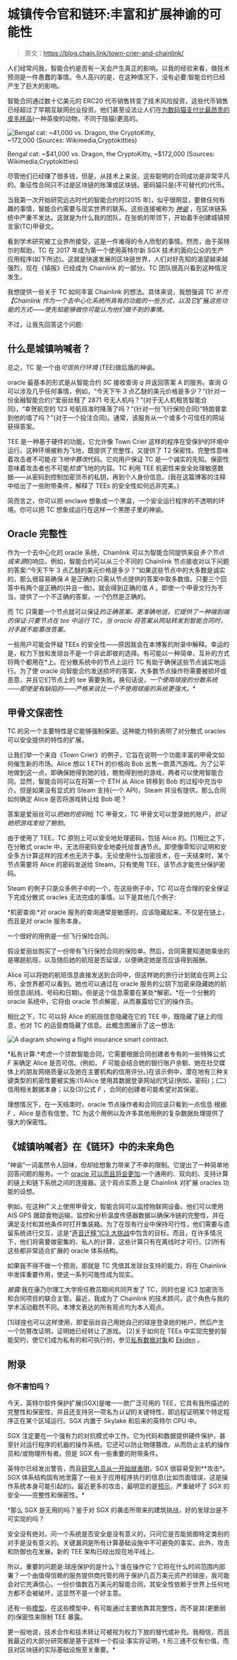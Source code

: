 # 城镇传令官和链环:丰富和扩展神谕的可能性

> 原文：<https://blog.chain.link/town-crier-and-chainlink/>

人们经常问我，智能合约是否有一天会产生真正的影响。以我的经验来看，做技术预测是一件愚蠢的事情。令人高兴的是，在这种情况下，没有必要:智能合约已经产生了巨大的影响。

智能合同通过数十亿美元的 ERC20 代币销售转变了技术风险投资，这些代币销售已经超过了早期互联网创业投资。他们甚至设法让人们在[为数码猫支付比](https://thenextweb.com/hardfork/2018/09/05/most-expensive-cryptokitty/)[最昂贵的皮毛样品](https://www.telegraph.co.uk/business/2016/05/20/ten-of-the-most-expensive-animals-in-the-world/a-bengal-cat/)(一种英俊的动物，不同于隐猫)更高的。

![Bengal cat: ~$41,000 vs. Dragon, the CryptoKitty, ~$172,000 ‌‌(Sources: Wikimedia,Cryptokitties)](img/6376a56cef85763e022cb6b5518a7509.png)

<figcaption id="caption-attachment-385" class="wp-caption-text">Bengal cat: ~$41,000 vs. Dragon, the CryptoKitty, ~$172,000 ‌‌(Sources: Wikimedia,Cryptokitties)</figcaption>



尽管他们已经赚了很多钱，但是，从技术上来说，这些聪明的合同成功是非常平凡的。象征性合同只不过是区块链的账簿或区块链。密码猫只是(不可替代的)代币。

当我第一次开始研究远古时代的智能合约时(2015 年)，似乎很明显，要做任何有趣的事情，智能合约需要与现实世界的联系。这些连接被称为 [*神谕*](https://chain.link/education/blockchain-oracles) ，在区块链系统中严重不发达。这就是为什么我的团队，在张帆的带领下，开始着手创建城镇预言家(TC)甲骨文。

看到学术研究被工业界所接受，这是一件难得的令人欣慰的事情。然而，由于英特尔的帮助，TC 在 2017 年成为第一个使用英特尔新 SGX 技术的面向公众的生产应用程序(如下所述)。这就是快速发展的区块链世界，人们对好先知的渴望越来越强烈，现在《镇报》已经成为 Chainlink 的一部分。TC 团队很高兴看到这种情况发生。

我想提供一些关于 TC 如何丰富 Chainlink 的想法。具体来说，我想强调 TC *补充【Chainlink 作为一个去中心化系统所具有的功能的一些方式，以及它*扩展*这些功能的方式——使先知能够做你可能认为他们做不到的事情。*

不过，让我先回答这个问题:

## 什么是城镇呐喊者？

总之，TC 是一个由*可信执行环境* (TEE)做后盾的神谕。

oracle 最基本的形式是从智能合约 *SC* 接收查询 *q* 并返回答案 *A* 的服务。查询 *Q* 可以涉及几乎任何事情，例如，“今天下午 3 点乙醚的美元价格是多少？”(针对一份金融智能合约)“爱丽丝租了 2871 号无人机吗？”(对于无人机租赁智能合同)，“幸贺航空的 123 号航班准时降落了吗？”(针对一份飞行保险合同)“特朗普拿到他的墙了吗？”(对于一个投注合同)。通常，该服务从一个或多个可信任的网站获得答案。

TEE 是一种基于硬件的功能，它允许像 Town Crier 这样的程序在受保护的环境中运行。这种环境被称为飞地，既提供了完整性，又提供了 T2 保密性。完整性意味着攻击者不可能*在飞地中篡改*代码。它向用户保证 TC 是一个诚实的先知。保密性意味着攻击者也不可能*检查*飞地的内容。TC 利用 TEE 机密性来安全处理敏感数据——从密码到控制加密货币的私钥，再到个人身份信息。(我在这篇博客的注释中给出了一些附带条件，解释了 TEEs 的安全性如何远非完美。)

简而言之，你可以把 enclave 想象成一个黑盒，一个安全运行程序的不透明的环境。你可以把 TC 想象成运行在这样一个黑匣子里的神谕。

## Oracle 完整性

作为一个去中心化的 oracle 系统，Chainlink 可以为智能合同提供来自*多个节点或来源*的响应。例如，智能合约可以从三个不同的 Chainlink 节点接收对以下问题的答案:“今天下午 3 点乙醚的美元价格是多少？”如果这些节点中的大多数是诚实的，那么很容易确保 *A* 是正确的:只需从节点提供的答案中取多数值。只要三个回答中有两个是正确的(并且一致)，就会得到正确的值 *A* 。即使一个甲骨文行为不当，提供了一个不正确的答案，*一个*仍然是正确的。

而 TC 只需要一个节点就可以保证*的正确答案。更准确地说，它提供了一种端到端的保证:只要节点在 tee 中运行 TC，当 oracle 将答案从网站转发到智能合同时，对手就不能篡改答案。*

一些用户可能会怀疑 TEEs 的安全性——原因我会在本博客的附录中解释。幸运的是，权力下放和发球台不是一个非此即彼的选择。有可能以一种简单、互补的方式将两个都用在*上。在分散系统中的节点上运行 TC 有助于确保这些节点诚实地运行。为了使 oracle 向智能合约发送损坏的答案，大多数节点操作符需要被损坏或恶意，并且它们节点上的 tee 需要失败。换句话说，*一个使用球座的分散系统——即使是有缺陷的——严格来说比一个不使用球座的系统更强大。**

## 甲骨文保密性

TC 的另一个主要特性是它能够强制保密。这种能力特别表明了对分散式 oracles 可以安全提供的特性的扩展。

让我们举一个来自《Town Crier》的例子，它旨在说明一个功能丰富的甲骨文如何催生新的市场。Alice 想以 1 ETH 的价格向 Bob 出售一款蒸汽游戏。为了公平地做到这一点，即确保她得到她的钱，鲍勃得到他的游戏，两者可以使用智能合同。显然，智能合同可以在将第一个 ETH 从 Alice 转移到 Bob 的过程中充当中介。但是如果没有显式的 Steam 支持(一个 API)，Steam 并没有提供，那么合同如何确定 Alice 是否将游戏转让给 Bob 呢？

答案是爱丽丝可以*把她的密码*给 TC 甲骨文，TC 甲骨文可以登录她的账户，*验证她把游戏发给了鲍勃*。

由于使用了 TEE，TC 原则上可以安全地处理密码，包括 Alice 的。[1]相比之下，在分散式 oracle 中，无法将密码安全地委托给普通节点。即使像零知识证明和安全多方计算这样的技术也无济于事。无论使用什么加密技术，在一天结束时，某个节点需要将 Alice 的密码发送给 Steam。只有使用 TEE，该节点才能充分保护密码。

Steam 的例子只是众多例子中的一个，在这些例子中，TC 可以在合理的安全保证下完成分散式 oracles 无法完成的事情。以下是其他几个例子:

*机密查询:*对 oracle 服务的查询通常是敏感的，应该隐藏起来，不仅是在链上，而且是对 oracle 服务本身。

一个很好的用例是一份飞行保险合同。

假设爱丽丝购买了一份带有飞行保险合同的保险单。然后，合同需要知道她乘坐的是哪趟航班，以及随后她的航班是否延误，以便确定她是否应该得到报酬。

Alice 可以将她的航班信息直接发送到合同中，但这样她的旅行计划就会在网上公布，全世界都可以看到。她也可以通过在 oracle 服务的公钥下加密来隐藏她的航班信息(航线、号码和日期)。但是这个信息需要在某处*解密。*在一个分散的 oracle 系统中，它将由 oracle 节点解密，从而暴露给它们的操作员。

相比之下，TC 可以将 Alice 的航班信息隐藏在它的 TEE 中，既隐藏了链上的信息，也对 TC 的运营商隐藏了信息。此概念图展示了这一想法:

![A diagram showing a flight insurance smart contract.](img/a50e04b09ffada5ed6d80fdb3e3be418.png)

*私有计算:*考虑一个贷款智能合同，它需要根据合同创建者专有的一些特殊公式 *F* 来确定 Alice 是否可信。(例如， *F* 可能会结合她的银行账户余额、她在社交媒体上的朋友网络质量以及她在主要机构的信用评分。)在该示例中，潜在地有三种关键类型的机密性要被实施:(1)Alice 使用其数据登录网站的凭证(例如，密码)；(二)信用相关数据本身；以及(3)公式 *F* ，合同的创建者可能希望对其保密。

理想情况下，在一天结束时，oracle 节点操作者和合同应该只看到一点信息:根据 *F* ，Alice 是否有信誉。TC 为这个用例以及许多其他用例的复杂数据处理提供了强大的保密性。

## 《城镇呐喊者》在《链环》中的未来角色

“神谕”一词虽然令人回味，但却给想象力带来了不幸的限制。它提出了一种简单地回答问题的服务。一个 [oracle 可以而且将会更加](https://blog.chain.link/how-chainlink-supports-any-off-chain-data-resource-and-computation/):一个通用的、双向的、支持计算的链上和链下系统之间的连接器。这个观点实质上是 Chainlink 对扩展 oracles 功能的设想。

例如，在这种广义上使用甲骨文，智能合同可以监控物联网设备。他们可以使用 AIS GPS 跟踪食物运输，监控和分析温度传感器数据以确保冷链的完整性，并在满足支付和其他条件时打开集装箱。为了在现有行业中保持可行性，他们需要与遗留系统进行交互，这是“[声音迁移”IC3 大挑战](https://www.initc3.org/projects.html)中包含的目标。而且，在许多情况下，他们将需要做密集的、私人的计算，这些计算只有在离线时才可行。[2]所有这些都非常适合扩展的 oracle 体系结构。

如果我不得不做一个预测，那就是 TC 凭借其发球台支持的能力，将在 Chainlink 中发挥重要作用，使这一系列可能性成为现实。

*披露*:我在康乃尔理工大学担任教员期间共同开发了 TC，同时也是 IC3 加密货币和合同项目的联合主管。最近，我成为了 Chainlink 的技术顾问，这个角色与我的学术活动截然不同。本博文表达的所有观点均为本人观点。

[1]球座也可以这样使用，即爱丽丝自己用她自己的球座登录她的帐户，然后产生一个防篡改证明，证明她已经转让了游戏。
[2]关于如何在 TEEs 中实现完整的智能契约，使它们成为私有的和可执行的，参见[私有数据对象](https://arxiv.org/abs/1807.05686)和 [Ekiden](https://arxiv.org/pdf/1804.05141.pdf) 。

## 附录

### 你不害怕吗？

今天，英特尔软件保护扩展(SGX)是唯一一款广泛可用的 TEE，它具有我所描述的完整性和保密性，并且还支持另一项名为*认证*的关键特性，即远程证明某个特定程序正在某个区域运行。SGX 内置于 Skylake 和后来的英特尔 CPU 中。

SGX 注定要在一个强有力的对抗模式中工作。它为代码和数据提供硬件保护，甚至针对运行程序的机器的操作系统。它还可以防止物理篡改，从而防止主机的操作员和/或物理所有者。但是 SGX 有一些重要的附带条件。

英特尔已经发出警告，而且[研究人员从一开始就表明](https://www.ieee-security.org/TC/SP2015/papers-archived/6949a640.pdf)，SGX 很容易受到**攻击*。SGX 体系结构固有地泄露了一些关于应用程序执行的信息(比如页面错误，这是操作系统本身可能引起的)。最近更多的攻击，最明显的是[预示](https://www.usenix.org/conference/usenixsecurity18/presentation/bulck)，严重破坏了 SGX 的安全——完整性和保密性。*

 *那么 SGX 是无用的吗？鉴于对 SGX 的袭击所带来的建筑挑战，好的发球台是不可实现的吗？

安全没有绝对。问一个系统是否安全是没有意义的，只问它是否能抵御特定类别的对手是没有意义的。关键漏洞是所有计算基础设施中不可避免的事实。此外，攻击和防御也在发展。新的 TEE 架构已经出现在地平线上。

所以，重要的问题是:球座保护的是什么？谁在操作它？它将在什么时间范围内部署？一个由值得信赖的服务提供商托管的用于保护几百万美元资产的球座，我可能会对它充满信心。一份价值数百万美元的智能合同，其安全性依赖于世界上任何地方都不会被破坏，这显然不是一个好主意。

还有一些[模型](https://eprint.iacr.org/2016/635.pdf)，在这些模型中，有可能通过主要依靠其完整性，而不是其(更脆弱的)保密性来限制 TEE 暴露。

更一般地说，技术合作和技术转让可被视为权力下放的替代或补充。我相信，而且我最近的大部分研究都是基于这样一个假设:事实将证明，t 形三通不仅有价值，而且对区块链的实际基础设施至关重要。*